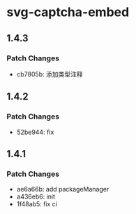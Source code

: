 # svg-captcha-embed

## 1.4.3

### Patch Changes

- cb7805b: 添加类型注释

## 1.4.2

### Patch Changes

- 52be944: fix

## 1.4.1

### Patch Changes

- ae6a66b: add packageManager
- a436eb6: init
- 1f48ab5: fix ci
